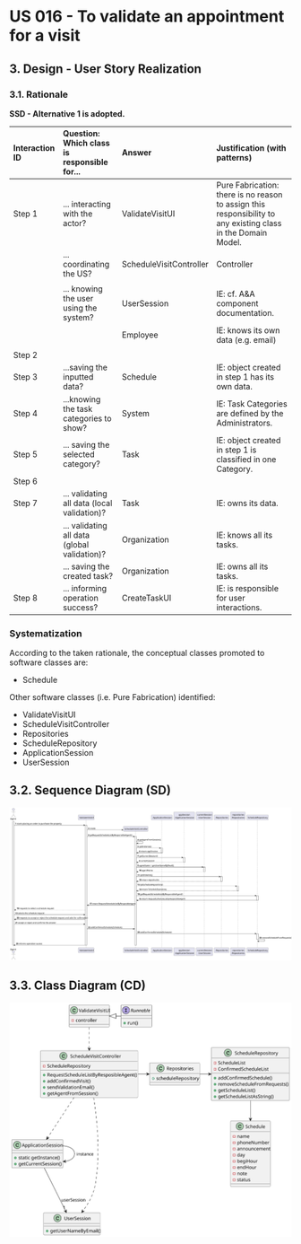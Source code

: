 # US 016 - To validate an appointment for a visit

## 3. Design - User Story Realization 

### 3.1. Rationale

**SSD - Alternative 1 is adopted.**

| Interaction ID | Question: Which class is responsible for...  | Answer                  | Justification (with patterns)                                                                                 |
|:-------------  |:---------------------------------------------|:------------------------|:--------------------------------------------------------------------------------------------------------------|
| Step 1  		 | 	... interacting with the actor?             | ValidateVisitUI         | Pure Fabrication: there is no reason to assign this responsibility to any existing class in the Domain Model. |
| 			  		 | 	... coordinating the US?                    | ScheduleVisitController | Controller                                                                                                    |
                                                      |
| 			  		 | ... knowing the user using the system?       | UserSession             | IE: cf. A&A component documentation.                                                                          |
| 			  		 | 							                                      | Employee                | IE: knows its own data (e.g. email)                                                                                                                |
| 			  	                                                                          |
| Step 2  		 | 							                                      |                         |                                                                                                               |
| Step 3  		 | 	...saving the inputted data?                | Schedule                | IE: object created in step 1 has its own data.                                                                |
| Step 4  		 | 	...knowing the task categories to show?     | System                  | IE: Task Categories are defined by the Administrators.                                                        |
| Step 5  		 | 	... saving the selected category?           | Task                    | IE: object created in step 1 is classified in one Category.                                                   |
| Step 6  		 | 							                                      |                         |                                                                                                               |              
| Step 7  		 | 	... validating all data (local validation)? | Task                    | IE: owns its data.                                                                                            | 
| 			  		 | 	... validating all data (global validation)?| Organization            | IE: knows all its tasks.                                                                                      | 
| 			  		 | 	... saving the created task?                | Organization            | IE: owns all its tasks.                                                                                       | 
| Step 8  		 | 	... informing operation success?            | CreateTaskUI            | IE: is responsible for user interactions.                                                                     | 

### Systematization ##

According to the taken rationale, the conceptual classes promoted to software classes are: 

 * Schedule

Other software classes (i.e. Pure Fabrication) identified: 

 * ValidateVisitUI  
 * ScheduleVisitController
 * Repositories
 * ScheduleRepository
 * ApplicationSession
 * UserSession


## 3.2. Sequence Diagram (SD)

![SD.svg](svg/SD.svg)


## 3.3. Class Diagram (CD)

![CD.svg](svg/CD.svg)